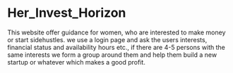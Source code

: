# Her_Invest_Horizon
This website offer guidance for women, who are interested to make money or start sidehustles. we use a login page and ask the users interests, financial status and availability hours etc., if there are 4-5 persons with the same interests we form a group around them and help them build a new startup or whatever which makes a good profit.
